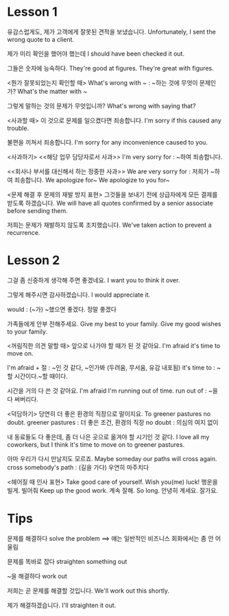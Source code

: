 # Lesson 1
유감스럽게도, 제가 고객에게 잘못된 견적을 보냈습니다.
Unfortunately, I sent the wrong quote to a client.

제가 미리 확인을 했어야 했는데
I should have been checked it out.

그들은 숫자에 능숙하다.
They're good at figures.
They're great with figures.

<뭔가 잘못되었는지 확인할 때>
What's wrong with ~ : ~하는 것에 무엇이 문제인가?
What's the matter with ~

그렇게 말하는 것의 문제가 무엇입니까?
What's wrong with saying that?

<사과할 때>
이 것으로 문제를 일으켰다면 죄송합니다.
I'm sorry if this caused any trouble.

불편을 끼쳐서 죄송합니다.
I'm sorry for any inconvenience caused to you.

<사과하기>
<<해당 업무 담당자로서 사과>>
I'm very sorry for : ~하여 죄송합니다.

<<회사나 부서를 대신해서 하는 정중한 사과>>
We are very sorry for : 저희가 ~하여 죄송합니다.
We apologize for~
We apologize to you for~

<문제 해결 후 문제의 재발 방지 표현>
그것들을 보내기 전에 상급자에게 모든 결제를 받도록 하겠습니다.
We will have all quotes confirmed by a senior associate before sending them.

저희는 문제가 재발하지 않도록 조치했습니다.
We've taken action to prevent a recurrence.

# Lesson 2
그걸 좀 신중하게 생각해 주면 좋겠네요.
I want you to think it over.

그렇게 해주시면 감사하겠습니다.
I would appreciate it.

would : (~가) ~했으면 좋겠다. 정말 좋겠다

가족들에게 안부 전해주세요.
Give my best to your family.
Give my good wishes to your family.

<꺼림직한 의견 말할 때>
앞으로 나가야 할 때가 된 것 같아요.
I'm afraid it's time to move on.

I'm afraid + 절 : ~인 것 같다, ~인가봐 (두려움, 무서움, 유감 내포됨)
it's time to : ~할 시간이다.~할 때이다.

시간을 거의 다 쓴 것 같아요.
I'm afraid I'm running out of time.
run out of : ~을 다 써버리다.

<덕담하기>
당연히 더 좋은 환경의 직장으로 말이지요.
To greener pastures no doubt.
greener pastures : 더 좋은 조건, 환경의 직장
no doubt : 의심의 여지 없이

내 동료들도 다 좋은데, 좀 더 나은 곳으로 옮겨야 할 시기인 것 같다.
I love all my coworkers, but I think it's time to move on to greener pastures.

아마 우리가 다시 만날지도 모르죠.
Maybe someday our paths will cross again.
cross somebody's path : (길을 가다) 우연히 마주치다

<헤어질 때 인사 표현>
Take good care of yourself.
Wish you(me) luck! 행운을 빌게. 빌어줘
Keep up the good work. 계속 잘해.
So long. 안녕히 계세요. 잘가요.

# Tips
문제를 해결하다
solve the problem ==> 얘는 일반적인 비즈니스 회화에서는 좀 안 어울림

문제를 똑바로 잡다
straighten something out

~을 해결하다
work out

저희는 곧 문제를 해결할 것입니다.
We'll work out this shortly.

제가 해결하겠습니다.
I'll straighten it out.